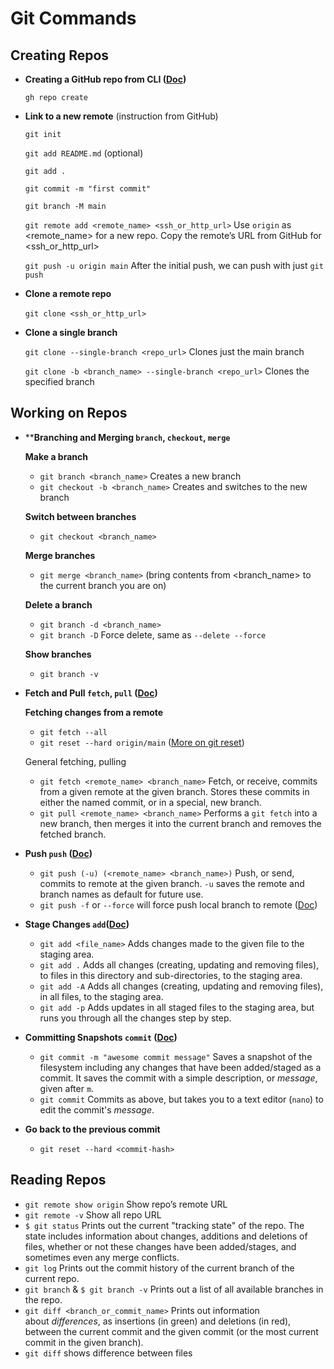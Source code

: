 # Git Commands

## Creating Repos

- **Creating a GitHub repo from CLI ([Doc](https://cli.github.com/manual/gh_repo_create))**
    
    `gh repo create`
    
- **Link to a new remote** (instruction from GitHub)
    
    `git init`
    
    `git add README.md` (optional)
    
    `git add .`
    
    `git commit -m "first commit"`
    
    `git branch -M main`
    
    `git remote add <remote_name> <ssh_or_http_url>` Use `origin` as <remote_name> for a new repo. Copy the remote’s URL from GitHub for <ssh_or_http_url>
    
    `git push -u origin main` After the initial push, we can push with just `git push`
    
- **Clone a remote repo**
    
    `git clone <ssh_or_http_url>` 
    
- **Clone a single branch**
 
    `git clone --single-branch <repo_url>`  Clones just the main branch

    `git clone -b <branch_name> --single-branch <repo_url>` Clones the specified branch
    
    

## Working on Repos

- ****Branching and Merging `branch`, `checkout`, `merge`**
    
    **Make a branch**
    
    - `git branch <branch_name>` Creates a new branch
    - `git checkout -b <branch_name>` Creates and switches to the new branch
    
    **Switch between branches**
    
    - `git checkout <branch_name>`
    
    **Merge branches**
    
    - `git merge <branch_name>` (bring contents from <branch_name> to the current branch you are on)
    
    **Delete a branch**
    
    - `git branch -d <branch_name>`
    - `git branch -D` Force delete, same as `--delete --force`
    
    **Show branches**
    
    - `git branch -v`


- **Fetch and Pull `fetch`, `pull` ([Doc](https://github.com/git-guides/git-pull))**
    
    **Fetching changes from a remote** 
    
    - `git fetch --all`
    - `git reset --hard origin/main` ([More on git reset](https://github.com/git-guides/git-pull#undo-a-git-pull))
    
    General fetching, pulling
    
    - `git fetch <remote_name> <branch_name>` Fetch, or receive, commits from a given remote at the given branch. Stores these commits in either the named commit, or in a special, new branch.
    - `git pull <remote_name> <branch_name>` Performs a `git fetch` into a new branch, then merges it into the current branch and removes the fetched branch.


- **Push `push` ([Doc](https://github.com/git-guides/git-push))**
    - `git push (-u) (<remote_name> <branch_name>)` Push, or send, commits to remote at the given branch. `-u` saves the remote and branch names as default for future use.
    - `git push -f` or `--force` will force push local branch to remote ([Doc](https://www.freecodecamp.org/news/git-push-to-remote-branch-how-to-push-a-local-branch-to-origin/))
- **Stage Changes `add`([Doc](https://github.com/git-guides/git-add))**
    - `git add <file_name>` Adds changes made to the given file to the staging area.
    - `git add .` Adds all changes (creating, updating and removing files), to files in this directory and sub-directories, to the staging area.
    - `git add -A` Adds all changes (creating, updating and removing files), in all files, to the staging area.
    - `git add -p` Adds updates in all staged files to the staging area, but runs you through all the changes step by step.
- **Committing Snapshots `commit` ([Doc](https://www.notion.so/Git-Commands-29ecead64aee4a3da088c9e6b3168354))**
    - `git commit -m "awesome commit message"` Saves a snapshot of the filesystem including any changes that have been added/staged as a commit. It saves the commit with a simple description, or *message*, given after `m`.
    - `git commit` Commits as above, but takes you to a text editor (`nano`) to edit the commit's *message*.
- **Go back to the previous commit**
    - `git reset --hard <commit-hash>`

## Reading Repos

- `git remote show origin` Show repo’s remote URL
- `git remote -v` Show all repo URL
- `$ git status` Prints out the current "tracking state" of the repo. The state includes information about changes, additions and deletions of files, whether or not these changes have been added/stages, and sometimes even any merge conflicts.
- `git log` Prints out the commit history of the current branch of the current repo.
- `git branch` & `$ git branch -v` Prints out a list of all available branches in the repo.
- `git diff <branch_or_commit_name>` Prints out information about *differences*, as insertions (in green) and deletions (in red), between the current commit and the given commit (or the most current commit in the given branch).
- `git diff` shows difference between files
